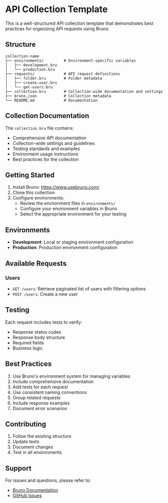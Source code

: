 # API Collection Template

This is a well-structured API collection template that demonstrates best practices for organizing API requests using Bruno.

## Structure

```
collection-name
├── environments/         # Environment-specific variables
│   ├── development.bru
│   └── production.bru
├── requests/             # API request definitions
│   ├── folder.bru        # Folder metadata
│   ├── create-user.bru
│   └── get-users.bru
├── collection.bru        # Collection-wide documentation and settings
├── bruno.json            # Collection metadata
└── README.md             # Documentation
```

## Collection Documentation

The `collection.bru` file contains:
- Comprehensive API documentation
- Collection-wide settings and guidelines
- Testing standards and examples
- Environment usage instructions
- Best practices for the collection

## Getting Started

1. Install Bruno: https://www.usebruno.com/
2. Clone this collection
3. Configure environments:
   - Review the environment files in `environments/`
   - Configure your environment variables in Bruno
   - Select the appropriate environment for your testing

## Environments

- **Development**: Local or staging environment configuration
- **Production**: Production environment configuration

## Available Requests

### Users
- `GET /users`: Retrieve paginated list of users with filtering options
- `POST /users`: Create a new user

## Testing

Each request includes tests to verify:
- Response status codes
- Response body structure
- Required fields
- Business logic

## Best Practices

1. Use Bruno's environment system for managing variables
2. Include comprehensive documentation
3. Add tests for each request
4. Use consistent naming conventions
5. Group related requests
6. Include response examples
7. Document error scenarios

## Contributing

1. Follow the existing structure
2. Update tests
3. Document changes
4. Test in all environments

## Support

For issues and questions, please refer to:
- [Bruno Documentation](https://www.usebruno.com/docs)
- [GitHub Issues](https://github.com/usebruno/bruno/issues)
